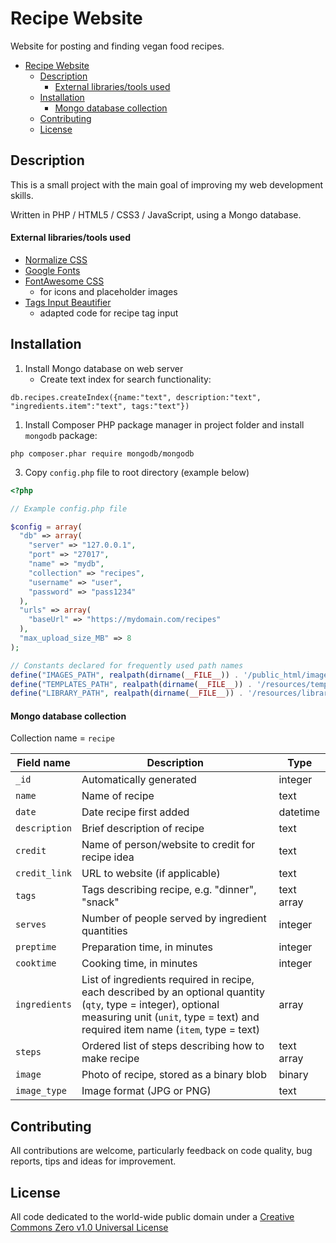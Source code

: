 # Recipe Website

Website for posting and finding vegan food recipes.

- [Recipe Website](#recipe-website)
  - [Description](#description)
      - [External libraries/tools used](#external-librariestools-used)
  - [Installation](#installation)
      - [Mongo database collection](#mongo-database-collection)
  - [Contributing](#contributing)
  - [License](#license)

## Description

This is a small project with the main goal of improving my web development skills.

Written in PHP / HTML5 / CSS3 / JavaScript, using a Mongo database.

#### External libraries/tools used

- [Normalize CSS](https://necolas.github.io/normalize.css/)
- [Google Fonts](https://fonts.google.com/)
- [FontAwesome CSS](https://fontawesome.com/)
  - for icons and placeholder images
- [Tags Input Beautifier](https://github.com/tovic/tags-input-beautifier)
  - adapted code for recipe tag input

## Installation

1. Install Mongo database on web server
   - Create text index for search functionality:
```
db.recipes.createIndex({name:"text", description:"text", "ingredients.item":"text", tags:"text"})
```
1. Install Composer PHP package manager in project folder and install `mongodb` package:
```
php composer.phar require mongodb/mongodb
```
3. Copy `config.php` file to root directory (example below)

```php
<?php

// Example config.php file

$config = array(
  "db" => array(
    "server" => "127.0.0.1",
    "port" => "27017",
    "name" => "mydb",
    "collection" => "recipes",
    "username" => "user",
    "password" => "pass1234"
  ),
  "urls" => array(
    "baseUrl" => "https://mydomain.com/recipes"
  ),
  "max_upload_size_MB" => 8
);

// Constants declared for frequently used path names
define("IMAGES_PATH", realpath(dirname(__FILE__)) . '/public_html/images');
define("TEMPLATES_PATH", realpath(dirname(__FILE__)) . '/resources/templates');
define("LIBRARY_PATH", realpath(dirname(__FILE__)) . '/resources/library');
 ```

#### Mongo database collection

Collection name = `recipe`

| Field name    | Description                                                                                                                                                                                        | Type       |
| ------------- | -------------------------------------------------------------------------------------------------------------------------------------------------------------------------------------------------- | ---------- |
| `_id`         | Automatically generated                                                                                                                                                                            | integer    |
| `name`        | Name of recipe                                                                                                                                                                                     | text       |
| `date`        | Date recipe first added                                                                                                                                                                            | datetime   |
| `description` | Brief description of recipe                                                                                                                                                                        | text       |
| `credit`      | Name of person/website to credit for recipe idea                                                                                                                                                   | text       |
| `credit_link` | URL to website (if applicable)                                                                                                                                                                     | text       |
| `tags`        | Tags describing recipe, e.g. "dinner", "snack"                                                                                                                                                     | text array |
| `serves`      | Number of people served by ingredient quantities                                                                                                                                                   | integer    |
| `preptime`    | Preparation time, in minutes                                                                                                                                                                       | integer    |
| `cooktime`    | Cooking time, in minutes                                                                                                                                                                           | integer    |
| `ingredients` | List of ingredients required in recipe, each described by an optional quantity (`qty`, type = integer), optional measuring unit (`unit`, type = text) and required item name (`item`, type = text) | array      |
| `steps`       | Ordered list of steps describing how to make recipe                                                                                                                                                | text array |
| `image`       | Photo of recipe, stored as a binary blob                                                                                                                                                           | binary     |
| `image_type`  | Image format (JPG or PNG)                                                                                                                                                                          | text       |

## Contributing

All contributions are welcome, particularly feedback on code quality, bug reports, tips and ideas for improvement.

## License

All code dedicated to the world-wide public domain under a [Creative Commons Zero v1.0 Universal License](https://creativecommons.org/publicdomain/zero/1.0/)
